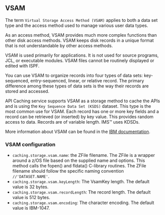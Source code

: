 ## VSAM 
The term `Virtual Storage Access Method (VSAM)` applies to both a data set type and the access method used to manage various user data types.

As an access method, VSAM provides much more complex functions than other disk access methods. VSAM keeps disk records in a unique format that is not understandable by other access methods.

VSAM is used primarily for applications. It is not used for source programs, JCL, or executable modules. VSAM files cannot be routinely displayed or edited with ISPF.

You can use VSAM to organize records into four types of data sets: key-sequenced, entry-sequenced, linear, or relative record. The primary difference among these types of data sets is the way their records are stored and accessed.

API Caching service supports VSAM as a storage method to cache the APIs and is using the `Key Sequence Data Set (KSDS)` dataset. This type is the most common use for VSAM.
Each record has one or more key fields and a record can be retrieved (or inserted) by key value. 
This provides random access to data. Records are of variable length. IMS™ uses KDSDs.

More information about VSAM can be found in the [IBM documentation](https://www.ibm.com/support/knowledgecenter/zosbasics/com.ibm.zos.zconcepts/zconcepts_169.htm).

### VSAM configuration

* `caching.storage.vsam.name`: the ZFile filename. The ZFile is a wrapper around a z/OS file based on the supplied name and options. This method calls the fopen() and fldata() C-library routines. The ZFile filename should follow the specific naming convention `//'DATASET.NAME'`.                                                  
* `caching.storage.vsam.keyLength`: The VsamKey length. The default value is 32 bytes.
* `caching.storage.vsam.recordLength`: The record length. The default value is 512 bytes.
* `caching.storage.vsam.encoding`: The character encoding. The default value is IBM-1047.



